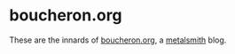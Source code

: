 # boucheron.org

These are the innards of [boucheron.org], a [metalsmith] blog.


[boucheron.org]: http://boucheron.org/brian
[metalsmith]: http://www.metalsmith.io/
